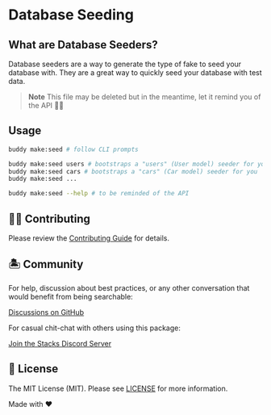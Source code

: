 # Database Seeding

## What are Database Seeders?

Database seeders are a way to generate the type of fake to seed your database with. They are a great way to quickly seed your database with test data.

> **Note**
> This file may be deleted but in the meantime, let it remind you of the API 🤙🏼

## Usage

```sh
buddy make:seed # follow CLI prompts

buddy make:seed users # bootstraps a "users" (User model) seeder for you
buddy make:seed cars # bootstraps a "cars" (Car model) seeder for you
buddy make:seed ...

buddy make:seed --help # to be reminded of the API
```

## 💪🏼 Contributing

Please review the [Contributing Guide](https://github.com/stacksjs/contributing) for details.

## 🏝 Community

For help, discussion about best practices, or any other conversation that would benefit from being searchable:

[Discussions on GitHub](https://github.com/stacksjs/stacks/discussions)

For casual chit-chat with others using this package:

[Join the Stacks Discord Server](https://discord.ow3.org)

## 📄 License

The MIT License (MIT). Please see [LICENSE](../../LICENSE.md) for more information.

Made with ❤️
